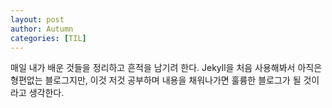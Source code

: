 ```yaml
---
layout: post
author: Autumn
categories: [TIL]
---
```

매일 내가 배운 것들을 정리하고 흔적을 남기려 한다. Jekyll을 처음 사용해봐서 아직은 형편없는 블로그지만, 이것 저것 공부하며 내용을 채워나가면 훌륭한 블로그가 될 것이라고 생각한다.